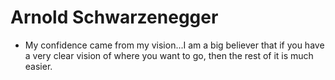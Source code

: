 # Arnold Schwarzenegger
- My confidence came from my vision...I am a big believer that if you have a very clear vision of where you want to go, then the rest of it is much easier.

